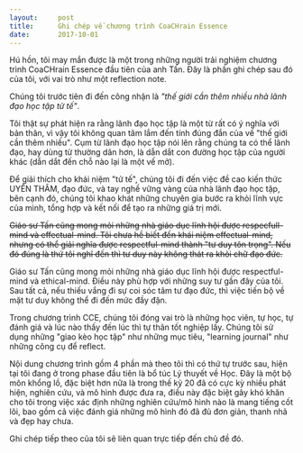 ```yaml
---
layout:     post
title:      Ghi chép về chương trình CoaCHrain Essence
date:       2017-10-01
---
```


Hú hồn, tôi may mắn được là một trong những người trải nghiệm chương trình CoaCHrain Essence đầu tiên 
của anh Tấn. Đây là phần ghi chép sau đó của tôi, với vai trò như một reflection note.

Chúng tôi trước tiên đi đến công nhận là *"thế giới cần thêm nhiều nhà lãnh đạo học tập tử tế"*.

Tôi thật sự phát hiện ra rằng lãnh đạo học tập là một từ rất có ý nghĩa với bản thân, vì vậy tôi 
không quan tâm lắm đến tính đúng đắn của vế "thế giới cần thêm nhiều". Cụm từ lãnh đạo học tập nói 
lên rằng chúng ta có thể lãnh đạo, hay dùng từ thường dân hơn, là dẫn dắt con đường học tập của người 
khác (dẫn dắt đến chỗ nào lại là một vế mở).

Để giải thích cho khái niệm "tử tế", chúng tôi đi đến việc đề cao kiến thức UYÊN THÂM, đạo đức, và tay 
nghề vững vàng của nhà lãnh đạo học tập, bên cạnh đó, chúng tôi khao khát những chuyên gia bước ra khỏi
lĩnh vực của mình, tổng hợp và kết nối để tạo ra những giá trị mới.

<strike>Giáo sư Tấn cũng mong mỏi những nhà giáo dục lĩnh hội được respecfull-mind và effectual-mind. Tôi chưa
hề biết đến khái niệm effectual-mind, nhưng có thể giải nghĩa được respectful-mind thành "tư duy tôn 
trọng". Nếu đó đúng là thứ tôi nghĩ đến thì tư duy này không thát ra khỏi chữ đạo đức.</strike>

Giáo sư Tấn cũng mong mỏi những nhà giáo dục lĩnh hội được respectful-mind và ethical-mind. Điều này 
phù hợp với những suy tư gần đây của tôi. Sau tất cả, nếu thiếu vắng đi sự coi sóc tâm tư đạo đức, thì 
việc tiến bộ về mặt tư duy không thể đi đến mức đầy đặn.

Trong chương trình CCE, chúng tôi đóng vai trò là những học viên, tự học, tự đánh giá
và lúc nào thấy đến lúc thì tự thân tốt nghiệp lấy. Chúng tôi sử dụng những "giao kèo học tập" như 
những mục tiêu, "learning journal" như những công cụ để reflect.

Nội dung chương trình gồm 4 phần mà theo tôi thì có thứ tự trước sau, hiện tại tôi đang ở trong phase 
đầu tiên là bổ túc Lý thuyết về Học. Đây là một bộ môn khổng lồ, đặc biệt hơn nữa là trong thế kỷ 20
đã có cực kỳ nhiều phát hiện, nghiên cứu, và mô hình được đưa ra, điều này đặc biệt gây khó khăn cho 
tôi trong việc xác định những nghiên cứu/mô hình nào là mang tiếng cốt lõi, bao gồm cả việc đánh giá
những mô hình đó đã đủ đơn giản, thanh nhã và đẹp hay chưa.

Ghi chép tiếp theo của tôi sẽ liên quan trực tiếp đến chủ đề đó.